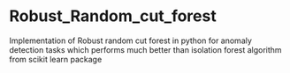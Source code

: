 # Robust_Random_cut_forest
Implementation of  Robust random cut forest in python  for anomaly detection tasks which performs much better than isolation forest algorithm from scikit learn package
